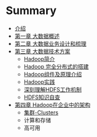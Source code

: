 # Summary

* [介绍](README.md)
* [第一章 大数据概述](chapter1.md)
* [第二章 大数据业务设计和梳理](chapter2.md)
* [第三章  大数据技术方案](chapter3.md)
  * [Hadoop简介](chapter301.md)
  * [Hadoop 完全分布式的搭建](chapter302.md)
  * [Hadoop组件及原理介绍](hadoopzu-jian-jie-shao.md)
  * [Hadoop实践](hadoopshi-jian.md)
  * [深刻理解HDFS工作机制](shen-ke-li-jie-hdfs-gong-zuo-ji-zhi.md)
  * [HDFS知识自查](hdfszhi-shi-zi-cha.md)
* [第四章 Hadoop在企业中的架构](di-si-zhang-hadoop-zai-qi-ye-zhong-de-jia-gou.md)
  * [集群-Clusters](di-si-zhang-hadoop-zai-qi-ye-zhong-de-jia-gou/ji-7fa4-clusters.md)
  * 计算和存储
  * 高可用

